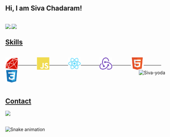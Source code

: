 ## Hi, I am Siva Chadaram! 
</br>

 <div>
  <a href="https://github.com/siva-chadaram-programming">
   <img align="center" height="170" src="https://github-readme-stats.vercel.app/api/top-langs/?username=eagrundy&layout=compact&langs_count=16&theme=dracula"/>
  <img align="center" src="https://github-readme-stats.vercel.app/api?username=siva-chadaram-programming&show_icons=true&theme=dracula&include_all_commits=true&count_private=true&hide=issues"/>
</div>
 
 ## Skills
<div style="display: inline_block"><br>
  <img height="40" align="center" alt="Siva-Chadaram" height="30" width="40" src="https://raw.githubusercontent.com/devicons/devicon/master/icons/ruby/ruby-plain.svg">
 &nbsp;&nbsp;&nbsp;&nbsp;&nbsp;&nbsp;&nbsp;&nbsp;&nbsp;&nbsp;&nbsp;&nbsp;&nbsp;
  <img height="40" align="center" alt="Siva-Js" height="30" width="40" src="https://raw.githubusercontent.com/devicons/devicon/master/icons/javascript/javascript-plain.svg">
 &nbsp;&nbsp;&nbsp;&nbsp;&nbsp;&nbsp;&nbsp;&nbsp;&nbsp;&nbsp;&nbsp;&nbsp;&nbsp;
  <img height="40" align="center" alt="Siva-React" height="30" width="40" src="https://raw.githubusercontent.com/devicons/devicon/master/icons/react/react-original.svg">
 &nbsp;&nbsp;&nbsp;&nbsp;&nbsp;&nbsp;&nbsp;&nbsp;&nbsp;&nbsp;&nbsp;&nbsp;&nbsp;
  <img height="40" align="center" alt="Siva-Redux" height="30" width="40" src="https://raw.githubusercontent.com/devicons/devicon/master/icons/redux/redux-original.svg">
 &nbsp;&nbsp;&nbsp;&nbsp;&nbsp;&nbsp;&nbsp;&nbsp;&nbsp;&nbsp;&nbsp;&nbsp;&nbsp;
  <img height="40" align="center" alt="Siva-HTML" height="30" width="40" src="https://raw.githubusercontent.com/devicons/devicon/master/icons/html5/html5-original.svg">
 &nbsp;&nbsp;&nbsp;&nbsp;&nbsp;&nbsp;&nbsp;&nbsp;&nbsp;&nbsp;&nbsp;&nbsp;&nbsp;
  <img height="40" align="center" alt="Siva-CSS" height="30" width="40" src="https://raw.githubusercontent.com/devicons/devicon/master/icons/css3/css3-original.svg">
  <img align="right" height="180em" alt="Siva-yoda" src="https://www.google.com/url?sa=i&url=https%3A%2F%2Fwww.linkedin.com%2Fin%2Fsivannarayana-chadaram-919637170&psig=AOvVaw0eD_RHLDbQGNxJpOjd1WoX&ust=1679112272167000&source=images&cd=vfe&ved=0CA4QjRxqFwoTCIj7yOWK4v0CFQAAAAAdAAAAABAE">
</div>
  
</br>

## Contact 
<div> 
  <a href="https://www.linkedin.com/in/sivannarayana-chadaram-919637170/" target="_blank"><img src="https://img.shields.io/badge/-LinkedIn-%230077B5?style=for-the-badge&logo=linkedin&logoColor=white" target="_blank"></a> 
 </br>
</br>
 
 ![Snake animation](https://github.com/siva-chadaram-programming/blob/output/github-contribution-grid-snake.svg)
 
</div>

